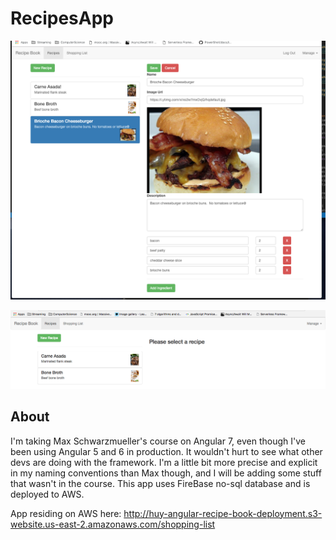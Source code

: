 # RecipesApp
![](src/assets/ReadMeImages/new_recipe_screenshot.png)

![](src/assets/ReadMeImages/recipes_screenshot.png)

## About
I'm taking Max Schwarzmueller's course on Angular 7, even though I've been using Angular 5 and 6 in production.  It wouldn't hurt to see what other devs are doing with the framework.  I'm a little bit more precise and explicit in my naming conventions than Max though, and I will be adding some stuff that wasn't in the course.  This app uses FireBase no-sql database and is deployed to AWS.

App residing on AWS here:
http://huy-angular-recipe-book-deployment.s3-website.us-east-2.amazonaws.com/shopping-list